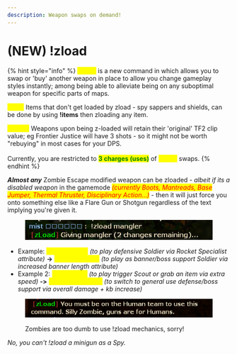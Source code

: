 ```yaml
---
description: Weapon swaps on demand!
---
```


# (NEW) !zload

{% hint style="info" %}
<mark style="color:yellow;">**!zload**</mark> is a new command in which allows you to swap or 'buy' another weapon in place to allow you change gameplay styles instantly; among being able to alleviate being on any suboptimal weapon for specific parts of maps.

<mark style="color:yellow;">**Note:**</mark> Items that don't get loaded by zload - spy sappers and shields, can be done by using **!items** then zloading any item.

<mark style="color:yellow;">**Note 2:**</mark> Weapons upon being z-loaded will retain their 'original' TF2 clip value; eg Frontier Justice will have 3 shots - so it might not be worth "rebuying" in most cases for your DPS.\
\
Currently, you are restricted to <mark style="color:green;">**3 charges (uses)**</mark> of <mark style="color:yellow;">**!zload**</mark> swaps.
{% endhint %}

_**Almost any**_ Zombie Escape modified weapon can be zloaded - _albeit if its a disabled weapon_ in the gamemode _<mark style="color:red;">(currently Boots, Mantreads, Base Jumper, Thermal Thruster, Disciplinary Action...)</mark>_ - then it will just force you onto something else like a Flare Gun or Shotgun regardless of the text implying you're given it.

<figure><img src="../.gitbook/assets/image.png" alt=""><figcaption></figcaption></figure>

* Example: <mark style="color:yellow;">**!zload Liberty**</mark> _(to play defensive Soldier via Rocket Specialist attribute)_ **->** <mark style="color:yellow;">**!zload Mangler**</mark> _(to play as banner/boss support Soldier via increased banner length attribute)_
* Example 2: <mark style="color:yellow;">**!zload Baby**</mark> _(to play trigger Scout_ _or grab an item via extra speed) **-**_**>** <mark style="color:yellow;">**!zload Scattergun**</mark> _(to switch to general use defense/boss support via overall damage + kb increase)_

<figure><img src="../.gitbook/assets/image (8).png" alt=""><figcaption><p>Zombies are too dumb to use !zload mechanics, sorry!</p></figcaption></figure>

_No, you can't !zload a minigun as a Spy._
